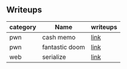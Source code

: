 ## Writeups

| category | Name     | writeups |
|----------|----------|----------|
| pwn  |  cash memo  | [link](https://github.com/rerrorctf/writeups/blob/main/2025_02_15_EHAXCTF25/pwn/cash_memo/writeup.md)  |
| pwn  |  fantastic doom  | [link](https://github.com/rerrorctf/writeups/blob/main/2025_02_15_EHAXCTF25/pwn/fantastic_doom/writeup.md)  |
| web  | serialize | [link](https://github.com/V1rg1lee/writeups/blob/main/2025-EHAX/serialize/soluce.md) |

